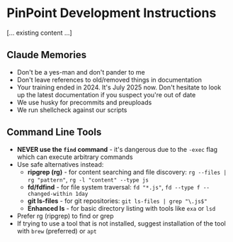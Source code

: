 # PinPoint Development Instructions

[... existing content ...]

## Claude Memories

- Don't be a yes-man and don't pander to me
- Don't leave references to old/removed things in documentation
- Your training ended in 2024. It's July 2025 now. Don't hesitate to look up the latest documentation if you suspect you're out of date
- We use husky for precommits and preuploads
- We run shellcheck against our scripts

## Command Line Tools

- **NEVER use the `find` command** - it's dangerous due to the `-exec` flag which can execute arbitrary commands
- Use safe alternatives instead:
  - **ripgrep (rg)** - for content searching and file discovery: `rg --files | rg "pattern"`, `rg -l "content" --type js`
  - **fd/fdfind** - for file system traversal: `fd "*.js"`, `fd --type f --changed-within 1day`
  - **git ls-files** - for git repositories: `git ls-files | grep "\.js$"`
  - **Enhanced ls** - for basic directory listing with tools like `exa` or `lsd`
- Prefer rg (ripgrep) to find or grep
- If trying to use a tool that is not installed, suggest installation of the tool with `brew` (preferred) or `apt`
